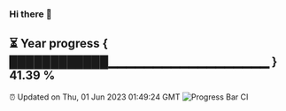 ### Hi there 👋
⏳ Year progress { ████████████▁▁▁▁▁▁▁▁▁▁▁▁▁▁▁▁▁▁ } 41.39 %
---
⏰ Updated on Thu, 01 Jun 2023 01:49:24 GMT
![Progress Bar CI](https://github.com/liununu/liununu/workflows/Progress%20Bar%20CI/badge.svg)
